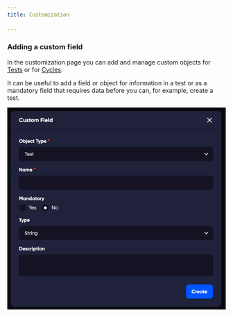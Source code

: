 ```yaml
---
title: Customization

---
```


### Adding a custom field

In the customization page you can add and manage custom objects for [Tests](/tests) or for [Cycles](/cycles).

It can be useful to add a field or object for information in a test or as a mandatory field that requires data before you can, for example, create a test.

![img_4.png](img_4.png)

